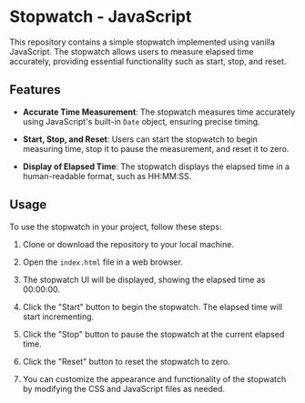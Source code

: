 # Stopwatch - JavaScript

This repository contains a simple stopwatch implemented using vanilla JavaScript. The stopwatch allows users to measure elapsed time accurately, providing essential functionality such as start, stop, and reset.

## Features

- **Accurate Time Measurement**: The stopwatch measures time accurately using JavaScript's built-in `Date` object, ensuring precise timing.

- **Start, Stop, and Reset**: Users can start the stopwatch to begin measuring time, stop it to pause the measurement, and reset it to zero.

- **Display of Elapsed Time**: The stopwatch displays the elapsed time in a human-readable format, such as HH:MM:SS.

## Usage

To use the stopwatch in your project, follow these steps:

1. Clone or download the repository to your local machine.

2. Open the `index.html` file in a web browser.

3. The stopwatch UI will be displayed, showing the elapsed time as 00:00:00.

4. Click the "Start" button to begin the stopwatch. The elapsed time will start incrementing.

5. Click the "Stop" button to pause the stopwatch at the current elapsed time.

6. Click the "Reset" button to reset the stopwatch to zero.

7. You can customize the appearance and functionality of the stopwatch by modifying the CSS and JavaScript files as needed.
